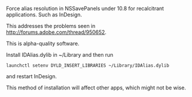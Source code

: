 Force alias resolution in NSSavePanels under 10.8 for
recalcitrant applications. Such as InDesign.

This addresses the problems seen in http://forums.adobe.com/thread/950652.

This is alpha-quality software.

Install IDAlias.dylib in ~/Library
and then run

    launchctl setenv DYLD_INSERT_LIBRARIES ~/Library/IDAlias.dylib

and restart InDesign.

This method of installation will affect other apps, which might not be
wise.
